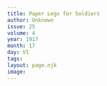 ```yaml
---
title: Paper Legs for Soldiers
author: Unknown
issue: 25
volume: 4
year: 1917
month: 17
day: VI
tags:
layout: page.njk
image:
---
```





